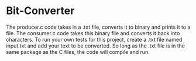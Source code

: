 # Bit-Converter
The producer.c code takes in a .txt file, converts it to binary and prints it to a file. The consumer.c code takes this binary file and converts it back into characters. To run your own tests for this project, create a .txt file named input.txt and add your text to be converted. So long as the .txt file is in the same package as the C files, the code will compile and run. 
